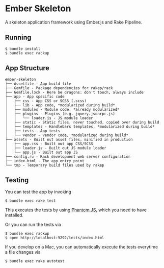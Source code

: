 Ember Skeleton
==============

A skeleton application framework using Ember.js and Rake Pipeline.

Running
-------

    $ bundle install
    $ bundle exec rackup

App Structure
-------------

    ember-skeleton
    ├── Assetfile - App build file
    ├── Gemfile - Package dependencies for rakep/rack
    ├── Gemfile.lock - Here be dragons: don't touch, always include
    ├── app - App specific code
    │   ├── css - App CSS or SCSS (.scss)
    │   ├── lib - App code, *modularized during build*
    │   ├── modules - Module code, *already modularized*
    │   ├── plugins - Plugins (e.g. jquery.jsonrpc.js)
    │   │   └── loader.js - JS module loader
    │   ├── static - Static files, never touched, copied over during build
    │   ├── templates - Handlebars templates, *modularized during build*
    │   ├── tests - App tests
    │   └── vendor - Vendor code, *modularized during build*
    ├── assets - Built out asset files, minified in production
    │   ├── app.css - Built out app CSS/SCSS
    │   ├── loader.js - Built out JS module loader
    │   └── app.js - Built out app JS
    ├── config.ru - Rack development web server configuration
    ├── index.html - The app entry point
    └── tmp - Temporary build files used by rakep

Testing
-------

You can test the app by invoking

    $ bundle exec rake test

This executes the tests by using [Phantom.JS](http://www.phantomjs.org/), which you need to have installed.

Or you can run the tests via

    $ bundle exec rackup
    $ open http://localhost:9292/tests/index.html

If you develop on a Mac, you can automatically execute the tests everytime a file changes via

    $ bundle exec rake autotest
